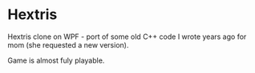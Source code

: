 # Hextris
Hextris clone on WPF - port of some old C++ code I wrote years ago for mom (she requested a new version).

Game is almost fuly playable.

